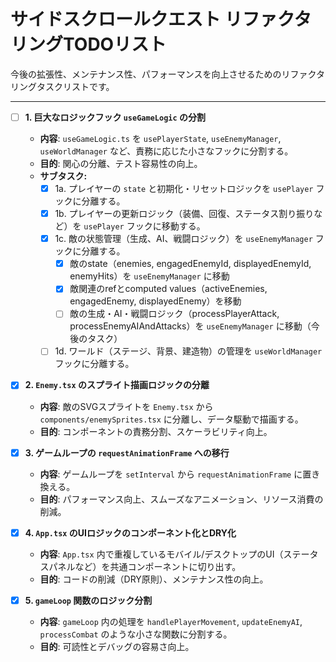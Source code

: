 # サイドスクロールクエスト リファクタリングTODOリスト

今後の拡張性、メンテナンス性、パフォーマンスを向上させるためのリファクタリングタスクリストです。

---

- [ ] **1. 巨大なロジックフック `useGameLogic` の分割**
  - **内容**: `useGameLogic.ts` を `usePlayerState`, `useEnemyManager`, `useWorldManager` など、責務に応じた小さなフックに分割する。
  - **目的**: 関心の分離、テスト容易性の向上。
  - **サブタスク:**
    - [x] 1a. プレイヤーの `state` と初期化・リセットロジックを `usePlayer` フックに分離する。
    - [x] 1b. プレイヤーの更新ロジック（装備、回復、ステータス割り振りなど）を `usePlayer` フックに移動する。
    - [x] 1c. 敵の状態管理（生成、AI、戦闘ロジック）を `useEnemyManager` フックに分離する。
      - [x] 敵のstate（enemies, engagedEnemyId, displayedEnemyId, enemyHits）を `useEnemyManager` に移動
      - [x] 敵関連のrefとcomputed values（activeEnemies, engagedEnemy, displayedEnemy）を移動
      - [ ] 敵の生成・AI・戦闘ロジック（processPlayerAttack, processEnemyAIAndAttacks）を `useEnemyManager` に移動（今後のタスク）
    - [ ] 1d. ワールド（ステージ、背景、建造物）の管理を `useWorldManager` フックに分離する。

- [x] **2. `Enemy.tsx` のスプライト描画ロジックの分離**
  - **内容**: 敵のSVGスプライトを `Enemy.tsx` から `components/enemySprites.tsx` に分離し、データ駆動で描画する。
  - **目的**: コンポーネントの責務分割、スケーラビリティ向上。

- [x] **3. ゲームループの `requestAnimationFrame` への移行**
  - **内容**: ゲームループを `setInterval` から `requestAnimationFrame` に置き換える。
  - **目的**: パフォーマンス向上、スムーズなアニメーション、リソース消費の削減。

- [x] **4. `App.tsx` のUIロジックのコンポーネント化とDRY化**
  - **内容**: `App.tsx` 内で重複しているモバイル/デスクトップのUI（ステータスパネルなど）を共通コンポーネントに切り出す。
  - **目的**: コードの削減（DRY原則）、メンテナンス性の向上。

- [x] **5. `gameLoop` 関数のロジック分割**
  - **内容**: `gameLoop` 内の処理を `handlePlayerMovement`, `updateEnemyAI`, `processCombat` のような小さな関数に分割する。
  - **目的**: 可読性とデバッグの容易さ向上。